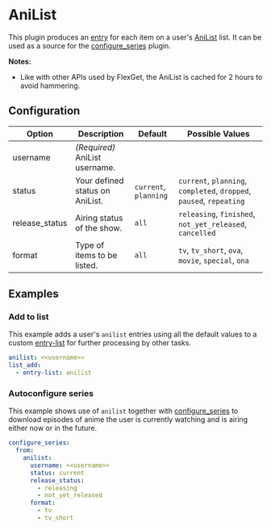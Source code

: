 # AniList

This plugin produces an [entry](/Entry) for each item on a user's [AniList](https://anilist.co) list. It can be used as a source for the [configure_series](/Plugins/configure_series) plugin.

**Notes:** 

 * Like with other APIs used by FlexGet, the AniList is cached for 2 hours to avoid hammering.

 ## Configuration

| Option | Description | Default | Possible Values |
| --- | --- | --- | --- |
| username | _(Required)_ AniList username. | | 
| status | Your defined status on AniList. | `current`, `planning` | `current`, `planning`, `completed`, `dropped`, `paused`, `repeating` |
| release\_status | Airing status of the show. | `all` | `releasing`, `finished`, `not_yet_released`, `cancelled` |
| format | Type of items to be listed. | `all` | `tv`, `tv_short`, `ova`, `movie`, `special`, `ona` |

## Examples
### Add to list
This example adds a user's `anilist` entries using all the default values to a custom [entry-list](/Plugins/List/entry_list) for further processing by other tasks.
```yaml
anilist: <<username>>
list_add:
  - entry-list: anilist
```
### Autoconfigure series
This example shows use of `anilist` together with [configure_series](/Plugins/configure_series) to download episodes of anime the user is currently watching and is airing either now or in the future.

```yaml
configure_series:
  from:
    anilist:
      username: <<username>>
      status: current
      release_status:
        - releasing
        - not_yet_released
      format:
        - tv
        - tv_short
```
